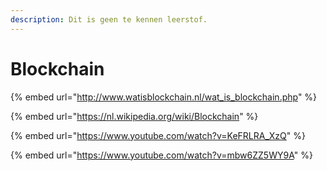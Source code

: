 ```yaml
---
description: Dit is geen te kennen leerstof.
---
```


# Blockchain

{% embed url="http://www.watisblockchain.nl/wat_is_blockchain.php" %}

{% embed url="https://nl.wikipedia.org/wiki/Blockchain" %}

{% embed url="https://www.youtube.com/watch?v=KeFRLRA_XzQ" %}

{% embed url="https://www.youtube.com/watch?v=mbw6ZZ5WY9A" %}
